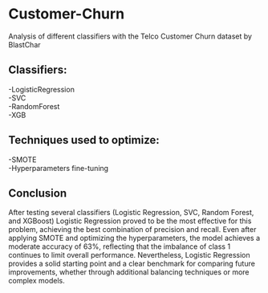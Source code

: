 # Customer-Churn
Analysis of different classifiers with the Telco Customer Churn dataset by BlastChar

## Classifiers:
-LogisticRegression  
-SVC  
-RandomForest  
-XGB  

## Techniques used to optimize:
-SMOTE  
-Hyperparameters fine-tuning  

## Conclusion

After testing several classifiers (Logistic Regression, SVC, Random Forest, and XGBoost) Logistic Regression proved to be the most effective for this problem, achieving the best combination of precision and recall. Even after applying SMOTE and optimizing the hyperparameters, the model achieves a moderate accuracy of 63%, reflecting that the imbalance of class 1 continues to limit overall performance. Nevertheless, Logistic Regression provides a solid starting point and a clear benchmark for comparing future improvements, whether through additional balancing techniques or more complex models.
